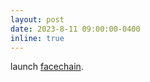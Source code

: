```yaml
---
layout: post
date: 2023-8-11 09:00:00-0400
inline: true
---
```

launch [facechain](https://github.com/modelscope/facechain).
